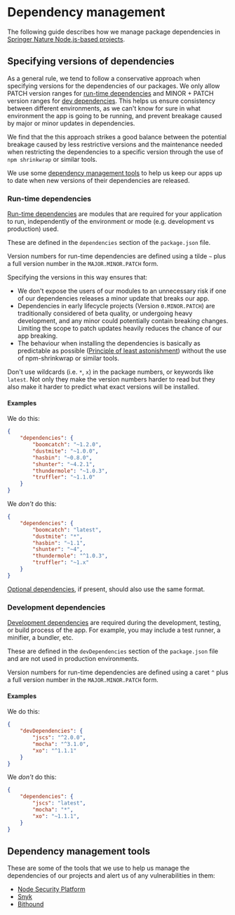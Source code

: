 # Dependency management

The following guide describes how we manage package dependencies in [Springer Nature Node.js-based projects](https://github.com/springernature?utf8=%E2%9C%93&q=&type=public&language=javascript).


## Specifying versions of dependencies

As a general rule, we tend to follow a conservative approach when specifying versions for the dependencies of our packages. We only allow PATCH version ranges for [run-time dependencies](#run-time-dependencies) and MINOR + PATCH version ranges for [dev dependencies](#development-dependencies). This helps us ensure consistency between different environments, as we can't know for sure in what environment the app is going to be running, and prevent breakage caused by major or minor updates in dependencies.

We find that the this approach strikes a good balance between the potential breakage caused by less restrictive versions and the maintenance needed when restricting the dependencies to a specific version through the use of `npm shrinkwrap` or similar tools.

We use some [dependency management tools](#dependency-management-tools) to help us keep our apps up to date when new versions of their dependencies are released.


### Run-time dependencies

[Run-time dependencies](https://docs.npmjs.com/files/package.json#dependencies) are modules that are required for your application to run, independently of the environment or mode (e.g. development vs production) used.

These are defined in the `dependencies` section of the `package.json` file.

Version numbers for run-time dependencies are defined using a tilde `~` plus a full version number in the `MAJOR.MINOR.PATCH` form.

Specifying the versions in this way ensures that:
* We don't expose the users of our modules to an unnecessary risk if one of our dependencies releases a minor update that breaks our app.
* Dependencies in early lifecycle projects (Version `0.MINOR.PATCH`) are traditionally considered of beta quality, or undergoing heavy development, and any minor could potentially contain breaking changes. Limiting the scope to patch updates heavily reduces the chance of our app breaking.
* The behaviour when installing the dependencies is basically as predictable as possible ([Principle of least astonishment](https://en.wikipedia.org/wiki/Principle_of_least_astonishment)) without the use of npm-shrinkwrap or similar tools.

Don't use wildcards (i.e. `*`, `x`) in the package numbers, or keywords like `latest`. Not only they make the version numbers harder to read but they also make it harder to predict what exact versions will be installed.


#### Examples

We do this:
```json
{
    "dependencies": {
        "boomcatch": "~1.2.0",
        "dustmite": "~1.0.0",
        "hasbin": "~0.8.0",
        "shunter": "~4.2.1",
        "thundermole": "~1.0.3",
        "truffler": "~1.1.0"
    }
}
```

We _don't_ do this:
```json
{
    "dependencies": {
        "boomcatch": "latest",
        "dustmite": "*",
        "hasbin": "~1.1",
        "shunter": "~4",
        "thundermole": "^1.0.3",
        "truffler": "~1.x"
    }
}
```

[Optional dependencies](https://docs.npmjs.com/files/package.json#optionaldependencies), if present, should also use the same format.


### Development dependencies

[Development dependencies](https://docs.npmjs.com/files/package.json#devdependencies) are required during the development, testing, or build process of the app. For example, you may include a test runner, a minifier, a bundler, etc.

These are defined in the `devDependencies` section of the `package.json` file and are not used in production environments.

Version numbers for run-time dependencies are defined using a caret `^` plus a full version number in the `MAJOR.MINOR.PATCH` form.


#### Examples

We do this:

```json
{
    "devDependencies": {
        "jscs": "^2.0.0",
        "mocha": "^3.1.0",
        "xo": "^1.1.1"
    }
}
```

We _don't_ do this:
```json
{
    "dependencies": {
        "jscs": "latest",
        "mocha": "*",
        "xo": "~1.1.1",
    }
}
```


## Dependency management tools

These are some of the tools that we use to help us manage the dependencies of our projects and alert us of any vulnerabilities in them:

* [Node Security Platform](https://nodesecurity.io/)
* [Snyk](https://snyk.io/)
* [Bithound](https://www.bithound.io/)
